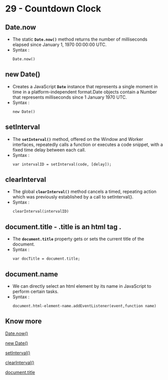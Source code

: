 # 29 - Countdown Clock

## Date.now
- The static **`Date.now()`** method returns the number of milliseconds elapsed since January 1, 1970 00:00:00 UTC.
- Syntax :
    ```
    Date.now()
    ```
## new Date()
- Creates a JavaScript **`Date`** instance that represents a single moment in time in a platform-independent format.Date objects contain a Number that represents milliseconds since 1 January 1970 UTC.
- Syntax :
    ```
    new Date()
    ```

## setInterval
- The **`setInterval()`** method, offered on the Window and Worker interfaces, repeatedly calls a function or executes a code snippet, with a fixed time delay between each call.
- Syntax :
    ```
    var intervalID = setInterval(code, [delay]);
    ```

## clearInterval
- The global **`clearInterval()`** method cancels a timed, repeating action which was previously established by a call to setInterval().
- Syntax :
    ```
    clearInterval(intervalID)
    ```

## document.title - .title is an html tag .
- The **`document.title`** property gets or sets the current title of the document.
- Syntax :
    ```
    var docTitle = document.title;
    ```

## document.name
- We can directly select an html element by its name in JavaScript to perform certain tasks.
- Syntax :
    ```
    document.html-element-name.addEventListener(event,function name)
    ```

## Know more

[Date.now()](https://developer.mozilla.org/en-US/docs/Web/JavaScript/Reference/Global_Objects/Date/now)

[new Date()](https://developer.mozilla.org/en-US/docs/Web/JavaScript/Reference/Global_Objects/Date/Date#syntax)

[setInterval()](https://developer.mozilla.org/en-US/docs/Web/API/setInterval)

[clearInterval()](https://developer.mozilla.org/en-US/docs/Web/API/clearInterval)

[document.title](https://developer.mozilla.org/en-US/docs/Web/API/Document/title)